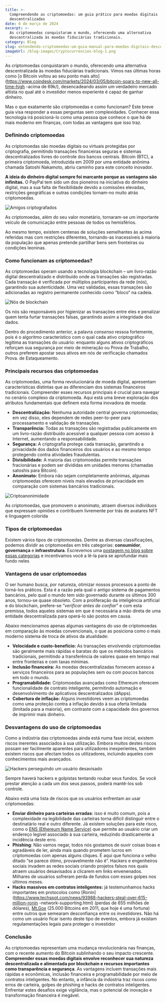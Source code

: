 ```yaml
---
title: >-
  Compreendendo as criptomoedas: um guia prático para moedas digitais
  descentralizadas
date: 6 de março de 2024
excerpt: >-
  As criptomoedas conquistaram o mundo, oferecendo uma alternativa
  descentralizada às moedas fiduciárias tradicionais.
category: Blog
slug: entendendo-criptomoedas-um-guia-manual-para-moedas-digitais-descentralizadas
imageUrl: /blog-images/Cryptocurrencies-blog-1.png
---
```

As criptomoedas conquistaram o mundo, oferecendo uma alternativa descentralizada às moedas fiduciárias tradicionais. Vimos nas últimas horas como [o Bitcoin voltou ao seu ponto mais alto](https://www.coindesk.com/markets/2024/03/05/bitcoin-soars-to-new-all-time-high -acima de 69k/), desencadeando assim um verdadeiro mercado altista no qual até o investidor menos experiente é capaz de ganhar dinheiro.

Mas o que exatamente são criptomoedas e como funcionam? Este breve guia visa responder a essas perguntas sem complexidades. Conhecer essa tecnologia irá posicioná-lo como uma pessoa que conhece o que há de mais moderno em finanças, com todas as vantagens que isso traz.

### Definindo criptomoedas

As criptomoedas são moedas digitais ou virtuais protegidas por criptografia, permitindo transações financeiras seguras e sistemas descentralizados livres do controle dos bancos centrais. Bitcoin (BTC), a primeira criptomoeda, introduzida em 2009 por uma entidade anônima chamada Satoshi Nakamoto, abriu caminho para este conceito inovador.

**A ideia do dinheiro digital sempre foi marcante porque as vantagens são infinitas.** O PayPal tem sido um dos pioneiros na iniciativa do dinheiro digital, mas a sua falta de flexibilidade devido a comissões elevadas, restrições geográficas e outras condições tornam-no muito atrás criptomoedas.

![Amigos criptografados](/blog-images/8880e8eb-30f3-49fa-9a30-94497d326bc0.jpg)

As criptomoedas, além do seu valor monetário, tornaram-se um importante veículo de comunicação entre pessoas de todos os hemisférios.

Ao mesmo tempo, existem centenas de soluções semelhantes às acima referidas mas com restrições diferentes, tornando-as inacessíveis à maioria da população que apenas pretende partilhar bens sem fronteiras ou condições leoninas.

### Como funcionam as criptomoedas?

As criptomoedas operam usando a tecnologia blockchain – um livro-razão digital descentralizado e distribuído onde as transações são registradas. Cada transação é verificada por múltiplos participantes da rede (nós), garantindo sua autenticidade. Uma vez validadas, essas transações são adicionadas ao registro permanente conhecido como “bloco” na cadeia.

![Nós de blockchain](/blog-images/19eb7d38-31eb-489a-9de7-b7b6e8ba5d71-1.jpg)

Os nós são responsáveis ​​por higienizar as transações entre eles e penalizar quem tenta furtar transações falsas, garantindo assim a integridade dos dados.

Dentro do procedimento anterior, a palavra _consenso_ ressoa fortemente, pois é o algoritmo característico com o qual cada ativo criptográfico legitima as transações do usuário: enquanto alguns ativos criptográficos reforçam sua segurança por meio de mineração ou Prova de Trabalho, outros preferem apostar seus ativos em nós de verificação chamados Prova. de Estaqueamento.

### Principais recursos das criptomoedas

As criptomoedas, uma forma revolucionária de moeda digital, apresentam características distintas que as diferenciam dos sistemas financeiros tradicionais. Compreender esses recursos principais é crucial para navegar no cenário complexo da criptomoeda. Aqui está uma breve exploração dos atributos fundamentais que definem esta forma inovadora de moeda:

* **Descentralização:** Nenhuma autoridade central governa criptomoedas; em vez disso, eles dependem de redes peer-to-peer para processamento e validação de transações.
* **Transparência:** Todas as transações são registradas publicamente em um livro-razão distribuído acessível a qualquer pessoa com acesso à Internet, aumentando a responsabilidade.
* **Segurança:** A criptografia protege cada transação, garantindo a privacidade dos dados financeiros dos usuários e ao mesmo tempo protegendo contra atividades fraudulentas.
* **Divisibilidade:** A maioria das criptomoedas permite transações fracionárias e podem ser divididas em unidades menores (chamadas satoshis para Bitcoin).
* **Anonimato:** Embora não sejam completamente anônimas, algumas criptomoedas oferecem níveis mais elevados de privacidade em comparação com sistemas bancários tradicionais.

![Criptoanonimidade](/blog-images/ce3e8ce3-9c8e-440b-8ae1-906628ec4dc7-1.jpg)

As criptomoedas, que promovem o anonimato, atraem diversos indivíduos que expressam opiniões e contribuem livremente por trás de avatares NFT e linguagem colorida

### Tipos de criptomoedas

Existem vários tipos de criptomoedas. Dentre as diversas classificações, podemos dividir as criptomoedas em três categorias: **consumidor**, **governança** e **infraestrutura**. Escrevemos uma [postagem no blog sobre essas categorias](https://dexkit.com/real-world-cryptocurrency-exploration-consumer-infrastructure-and-governance-tokens/) e incentivamos você a lê-la para se aprofundar mais fundo neles

### Vantagens de usar criptomoedas

O ser humano busca, por natureza, otimizar nossos processos a ponto de torná-los práticos. Esta é a razão pela qual o antigo sistema de pagamentos bancários, pelo qual o mundo tem sido governado durante os últimos 300 anos, tornou-se quase obsoleto. Com a proliferação da inteligência artificial e do blockchain, prefere-se “_verificar antes de confiar_” e com esta premissa, todos aqueles sistemas em que é necessária a mão direta de uma entidade descentralizada para operá-lo são postos em causa.

Abaixo mencionamos apenas algumas vantagens do uso de criptomoedas em comparação às moedas convencionais, o que as posiciona como o mais moderno sistema de troca de ativos da atualidade:

* **Velocidade e custo-benefício:** As transações envolvendo criptomoedas são geralmente mais rápidas e baratas do que os métodos bancários tradicionais, permitindo a transferência de valores quase em tempo real entre fronteiras e com taxas mínimas.
* **Inclusão financeira:** As moedas descentralizadas fornecem acesso a serviços financeiros para as populações sem ou com poucos bancos em todo o mundo.
* **Programabilidade:** Criptomoedas avançadas como Ethereum oferecem funcionalidade de contrato inteligente, permitindo automação e desenvolvimento de aplicativos descentralizados (dApps).
* **Cobertura de inflação:** Alguns investidores veem as criptomoedas como uma proteção contra a inflação devido à sua oferta limitada (limitada para a maioria), em contraste com a capacidade dos governos de imprimir mais dinheiro.

### Desvantagens do uso de criptomoedas

Como a indústria das criptomoedas ainda está numa fase inicial, existem riscos inerentes associados à sua utilização. Embora muitos destes riscos possam ser facilmente aparentes para utilizadores inexperientes, também existem riscos que afectam todos os utilizadores, incluindo aqueles com conhecimentos mais avançados.

![Hackers perseguindo um usuário desavisado](/blog-images/d883e43a-2054-4fb5-9895-ab00d2a7b37a.jpg)

Sempre haverá hackers e golpistas tentando roubar seus fundos. Se você prestar atenção a cada um dos seus passos, poderá mantê-los sob controle.

Abaixo está uma lista de riscos que os usuários enfrentam ao usar criptomoedas:

* **Enviar dinheiro para carteiras erradas**: isso é muito comum, pois a complexidade na legibilidade das carteiras torna difícil distinguir entre o destinatário real e outro diferente. Já existem soluções para este risco, como o [ENS (Ethereum Name Service)](https://ens.domains/) que permite ao usuário criar um endereço legível associado à sua carteira, reduzindo drasticamente a incidência deste erro.
* **Phishing**: Não vamos negar, todos nós gostamos de ouvir coisas boas e agradáveis ​​de ler, ainda mais quando prometem lucros em criptomoedas com apenas alguns cliques. É aqui que funciona o velho ditado “se parece ótimo, provavelmente não é”. Hackers e engenheiros sociais invadem as redes sociais criando projetos falsos nos quais atraem usuários desavisados ​​a clicarem em links envenenados. Milhares de usuários sofreram perda de fundos com esses golpes nos últimos meses.
* **Hacks massivos em contratos inteligentes:** já testemunhamos hacks importantes em protocolos como [Ronin](https://www.techspot.com/news/93988-hackers-steal-over-615-million-ronin -network-supporting.html) (perdas de 655 milhões de dólares), [Mt.Gox](https://blockonomi.com/mt-gox-hack/) (25.000 Bitcoins em 2011, que hoje é uma fortuna) entre outros que semearam desconfiança entre os investidores. Não há como um usuário ficar isento deste tipo de eventos, embora já existam regulamentações legais para proteger o investidor

### Conclusão

As criptomoedas representam uma mudança revolucionária nas finanças, com o recente aumento do Bitcoin sublinhando o seu impacto crescente. **Compreender essas moedas digitais envolve reconhecer sua natureza descentralizada e alimentada por blockchain e recursos importantes como transparência e segurança**. As vantagens incluem transações mais rápidas e econômicas, inclusão financeira e programabilidade por meio de contratos inteligentes. No entanto, a infância da indústria traz riscos como erros de carteira, golpes de phishing e hacks de contratos inteligentes. Enfrentar estes desafios exige vigilância, mas o potencial de inovação e transformação financeira é inegável.
